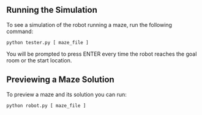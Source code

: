 ## Running the Simulation

To see a simulation of the robot running a maze, run the following command:

```
python tester.py [ maze_file ]
```

You will be prompted to press ENTER every time the robot reaches the goal room or the start location.

## Previewing a Maze Solution

To preview a maze and its solution you can run:

```
python robot.py [ maze_file ]
```
